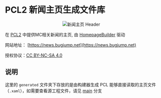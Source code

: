 # PCL2 新闻主页生成文件库

<div align="center"><img src="https://news.bugjump.net/new_banner_fixed.jpg" alt="新闻主页 Header"/></div>

在 [PCL2](https://github.com/Hex-Dragon/PCL2) 中提供MC相关新闻的主页, 由 [HomepageBuilder](https://github.com/Light-Beacon/HomepageBuilder) 驱动

网站地址： [https://news.bugjump.net](https://news.bugjump.net)

授权协议：[CC BY-NC-SA 4.0](https://creativecommons.org/licenses/by-nc-sa/4.0/)

## 说明
这里的 `generated` 文件夹下存放的是由构建器生成 PCL 能够直接读取的主页文件（`.xaml`），如需要查看源工程文件，请见 [main](https://github.com/Light-Beacon/PCL2-NewsHomepage/tree/main) 分支